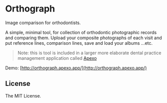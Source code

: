 # Orthograph

Image comparison for orthodontists.

A simple, minimal tool, for collection of orthodontic photographic records and comparing them. Upload your composite photographs of each visit and put reference lines, comparison lines, save and load your albums ...etc.

> Note: this is tool is included in a larger more elaborate dental practice management application called [Apexo](https://apexo.app)

Demo: [http://orthograph.apexo.app/](http://orthograph.apexo.app/)

## License

The MIT License.
